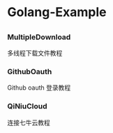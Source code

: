 # Golang-Example

##


### MultipleDownload
多线程下载文件教程


### GithubOauth
Github oauth 登录教程


### QiNiuCloud
连接七牛云教程
